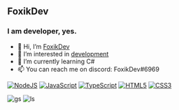 ## FoxikDev
### I am developer, yes. 
- 👋 Hi, I’m [FoxikDev](https://foxikdev.eu/)
- 👀 I’m interested in [development](https://en.wikipedia.org/wiki/Software_development)
- 🌱 I’m currently learning C#
- 📫 You can reach me on discord: FoxikDev#6969

[<img alt="NodeJS" src="https://img.shields.io/badge/node.js%20-%2343853D.svg?&style=for-the-badge&logo=node.js&logoColor=white"/>](https://nodejs.org)
[<img alt="JavaScript" src="https://img.shields.io/badge/javascript%20-%23323330.svg?&style=for-the-badge&logo=javascript&logoColor=%23F7DF1E"/>](https://www.javascript.com)
[<img alt="TypeScript" src="https://img.shields.io/badge/typescript%20-%23007ACC.svg?&style=for-the-badge&logo=typescript&logoColor=white"/>](https://typescriptlang.org)
[<img alt="HTML5" src="https://img.shields.io/badge/html5%20-%23E34F26.svg?&style=for-the-badge&logo=html5&logoColor=white"/>](https://en.wikipedia.org/wiki/HTML5)
[<img alt="CSS3" src="https://img.shields.io/badge/css3%20-%231572B6.svg?&style=for-the-badge&logo=css3&logoColor=white"/>](https://en.wikipedia.org/wiki/CSS)

![gs](https://github-readme-stats.vercel.app/api?username=foxikdev&show_icons=true&theme=dark)
![ls](https://github-readme-stats.vercel.app/api/top-langs/?username=foxikdev&theme=dark)
